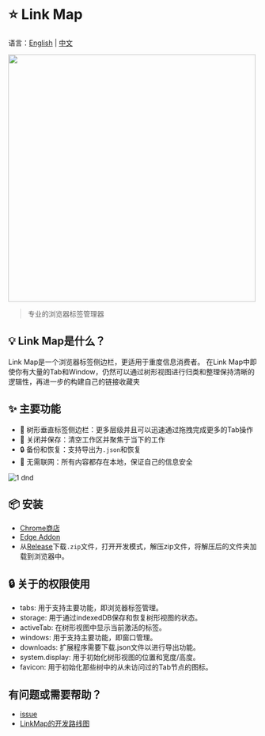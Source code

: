 # ⭐️ Link Map

语言：[English](https://github.com/GarinZ/link-map/blob/release/README.md) | [中文](https://github.com/GarinZ/link-map/blob/release/README_zh.md)

<img src="https://user-images.githubusercontent.com/7566103/226504871-4b8feefa-9cd0-48e1-bf70-e20e866b3ed4.png" width="500">

> 专业的浏览器标签管理器

## 💡 Link Map是什么？
Link Map是一个浏览器标签侧边栏，更适用于重度信息消费者。
在Link Map中即使你有大量的Tab和Window，仍然可以通过树形视图进行归类和整理保持清晰的逻辑性，再进一步的构建自己的链接收藏夹

## ✨ 主要功能
- 🌲 树形垂直标签侧边栏：更多层级并且可以迅速通过拖拽完成更多的Tab操作
- 💾 关闭并保存：清空工作区并聚焦于当下的工作
- 🔒 备份和恢复：支持导出为`.json`和恢复
- 📶 无需联网：所有内容都存在本地，保证自己的信息安全

![1  dnd](https://user-images.githubusercontent.com/7566103/226508940-040c6557-28a9-4bee-94ae-0869a7d18695.gif)

## 📦 安装
- [Chrome商店](https://chrome.google.com/webstore/detail/link-map/jappgmhllahigjolfpgbjdfhciabdnde)
- [Edge Addon](https://microsoftedge.microsoft.com/addons/detail/link-map/penpmngcolockpbmeeafkmbefjijbaej)
- 从[Release](https://github.com/GarinZ/link-map/releases)下载`.zip`文件，打开开发模式，解压zip文件，将解压后的文件夹加载到浏览器中。

## 🔒 关于的权限使用
- tabs: 用于支持主要功能，即浏览器标签管理。
- storage: 用于通过indexedDB保存和恢复树形视图的状态。
- activeTab: 在树形视图中显示当前激活的标签。
- windows: 用于支持主要功能，即窗口管理。
- downloads: 扩展程序需要下载.json文件以进行导出功能。
- system.display: 用于初始化树形视图的位置和宽度/高度。
- favicon: 用于初始化那些树中的从未访问过的Tab节点的图标。

## 有问题或需要帮助？
- [issue](https://github.com/GarinZ/link-map/issues)
- [LinkMap的开发路线图](https://garin-public.notion.site/Link-Map-0f228ba1e9e541aca685ab0622269e09)
